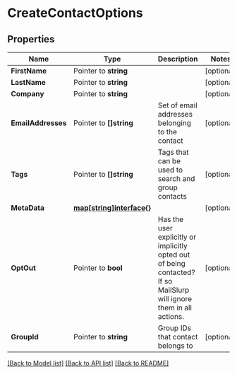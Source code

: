 # CreateContactOptions

## Properties

Name | Type | Description | Notes
------------ | ------------- | ------------- | -------------
**FirstName** | Pointer to **string** |  | [optional] 
**LastName** | Pointer to **string** |  | [optional] 
**Company** | Pointer to **string** |  | [optional] 
**EmailAddresses** | Pointer to **[]string** | Set of email addresses belonging to the contact | [optional] 
**Tags** | Pointer to **[]string** | Tags that can be used to search and group contacts | [optional] 
**MetaData** | [**map[string]interface{}**]() |  | [optional] 
**OptOut** | Pointer to **bool** | Has the user explicitly or implicitly opted out of being contacted? If so MailSlurp will ignore them in all actions. | [optional] 
**GroupId** | Pointer to **string** | Group IDs that contact belongs to | [optional] 

[[Back to Model list]](../README#documentation-for-models) [[Back to API list]](../README#documentation-for-api-endpoints) [[Back to README]](../README)


